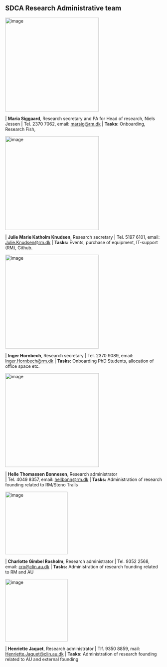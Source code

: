 ## SDCA Research Administrative team

<img src="https://www.stenoaarhus.dk/siteassets/8.-kontakt/stab/maria-sigaard_ude2.jpg" alt="image" style="width:300px;height:auto;">

| **Maria Siggaard**, Research secretary and PA for Head of research, Niels Jessen
| Tel. 2370 7062, email: marsig@rm.dk
| **Tasks:** Onboarding, Research Fish,

<img src="https://www.stenoaarhus.dk/siteassets/8.-kontakt/stab/julie_katholm_knudsen" alt="image" style="width:300px;height:auto;">

| **Julie Marie Katholm Knudsen**, Research secretary
| Tel. 5197 6101, email: Julie.Knudsen@rm.dk
| **Tasks:** Events, purchase of equipment, IT-support (RM), Github.

<img src="https://www.stenoaarhus.dk/siteassets/8.-kontakt/tvars/inger_hornbech" alt="image" style="width:300px;height:auto;">

| **Inger Hornbech**, Research secretary
| Tel. 2370 9089, email: Inger.Hornbech@rm.dk
| **Tasks:** Onboarding PhD Students, allocation of office space etc.

<img src="https://www.stenoaarhus.dk/siteassets/3.1-research/resource-areas/steno-trials/helle_thomassen_bonnesenimg_4667_fb.jpg" alt="image" style="width:300px;height:auto;">

| **Helle Thomassen Bonnesen**, Research administrator  
| Tel. 4049 8357, email: hellbonn@rm.dk
| **Tasks:** Administration of research founding related to RM/Steno Trails

<img src="https://pure.au.dk/portal/files-asset/117876794/Charlotte_Rosholm_MR_R9A6858WEB.jpg?w=160&f=webp" alt="image" style="width:auto;height:200px;">

| **Charlotte Gimbel Rosholm**, Research administrator
| Tel. 9352 2568, email: cro@clin.au.dk
| **Tasks:** Administration of research founding related to RM and AU

<img src="https://ipure8.au.dk/current/photos/bdce7651-f0f9-49bb-bd6d-608e8ef6adfb-new.jpg" alt="image" style="width:auto;height:200px;">

| **Henriette Jaquet**, Research administrator
| Tlf. 9350 8859, mail: Henriette.Jaquet@clin.au.dk
| **Tasks:** Administration of research founding related to AU and external founding

